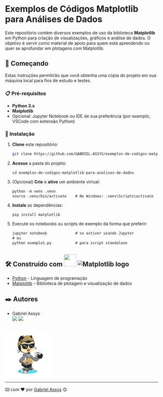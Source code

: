 # Exemplos de Códigos Matplotlib para Análises de Dados

Este repositório contém diversos exemplos de uso da biblioteca **Matplotlib** em Python para criação de visualizações, gráficos e análise de dados. O objetivo é servir como material de apoio para quem está aprendendo ou quer se aprofundar em plotagens com Matplotlib.

## 🚀 Começando

Estas instruções permitirão que você obtenha uma cópia do projeto em sua máquina local para fins de estudo e testes.

### 📋 Pré-requisitos

* **Python 3.x**  
* **Matplotlib**  
* Opcional: Jupyter Notebook ou IDE de sua preferência (por exemplo, VSCode com extensão Python)

### 🔧 Instalação

1. **Clone** este repositório:
   ```bash
   git clone https://github.com/GABRIEL-ASSYS/exemplos-de-codigos-matplotlib-para-analises-de-dados.git
   ```
2. **Acesse** a pasta do projeto:
   ```
   cd exemplos-de-codigos-matplotlib-para-analises-de-dados
   ```
3. (Opcional) **Crie** e **ative** um ambiente virtual:
   ```
   python -m venv .venv
   source .venv/bin/activate    # No Windows: .venv\Scripts\activate
   ```
4. **Instale** as dependências:
   ```
   pip install matplotlib
   ```
5. Execute os notebooks ou scripts de exemplo da forma que preferir:
   ```
   jupyter notebook             # se estiver usando Jupyter
   # ou
   python exemplo1.py           # para script standalone
   ```
## 🛠️ Construído com <img src="https://cdn.jsdelivr.net/gh/devicons/devicon/icons/python/python-original.svg" width="40" height="40"/> <img src="https://matplotlib.org/_static/logo_dark.svg" width="40" height="40" alt="Matplotlib logo" />

* [Python](https://www.python.org/) - Linguagem de programação
* [Matplotlib](https://matplotlib.org/) – Biblioteca de plotagem e visualização de dados

## ✒️ Autores

* Gabriel Assys <br>
[<img src="https://img.shields.io/badge/linkedin-%230077B5.svg?&style=for-the-badge&logo=linkedin&logoColor=white" />](https://www.linkedin.com/in/gabriel-assys/)
[<img src = "https://img.shields.io/badge/instagram-%23E4405F.svg?&style=for-the-badge&logo=instagram&logoColor=white">](https://www.instagram.com/gabriel_brachak/)
<br/>
<img src="https://github.com/GABRIEL-ASSYS/Octocat/blob/main/octocat-1674837986440.png" width="150" height="150"/>

---
⌨️ com ❤️ por [Gabriel Assys](https://github.com/GABRIEL-ASSYS) 😊
